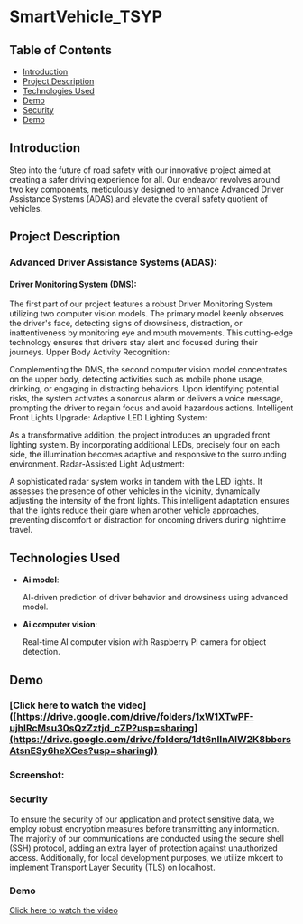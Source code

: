 # SmartVehicle_TSYP

## Table of Contents

- [Introduction](#introduction)
- [Project Description](#project-description)
- [Technologies Used](#technologies-used)
- [Demo](#demo)
- [Security](#security)
- [Demo](#demo)

## Introduction

Step into the future of road safety with our innovative project aimed at creating a safer driving experience for all. Our endeavor revolves around two key components, meticulously designed to enhance Advanced Driver Assistance Systems (ADAS) and elevate the overall safety quotient of vehicles.



## Project Description

### Advanced Driver Assistance Systems (ADAS):
#### Driver Monitoring System (DMS):

The first part of our project features a robust Driver Monitoring System utilizing two computer vision models. The primary model keenly observes the driver's face, detecting signs of drowsiness, distraction, or inattentiveness by monitoring eye and mouth movements. This cutting-edge technology ensures that drivers stay alert and focused during their journeys.
Upper Body Activity Recognition:

Complementing the DMS, the second computer vision model concentrates on the upper body, detecting activities such as mobile phone usage, drinking, or engaging in distracting behaviors. Upon identifying potential risks, the system activates a sonorous alarm or delivers a voice message, prompting the driver to regain focus and avoid hazardous actions.
Intelligent Front Lights Upgrade:
Adaptive LED Lighting System:

As a transformative addition, the project introduces an upgraded front lighting system. By incorporating additional LEDs, precisely four on each side, the illumination becomes adaptive and responsive to the surrounding environment.
Radar-Assisted Light Adjustment:

A sophisticated radar system works in tandem with the LED lights. It assesses the presence of other vehicles in the vicinity, dynamically adjusting the intensity of the front lights. This intelligent adaptation ensures that the lights reduce their glare when another vehicle approaches, preventing discomfort or distraction for oncoming drivers during nighttime travel.

## Technologies Used

- **Ai model**:

   AI-driven prediction of driver behavior and drowsiness using advanced model.
- **Ai computer vision**:

   Real-time AI computer vision with Raspberry Pi camera for object detection.


## Demo
### [Click here to watch the video] ([https://drive.google.com/drive/folders/1xW1XTwPF-ujhIRcMsu30sQzZztjd_cZP?usp=sharing](https://drive.google.com/drive/folders/1dt6nIInAlW2K8bbcrsAtsnESy6heXCes?usp=sharing))

### Screenshot:

### Security 

To ensure the security of our application and protect sensitive data, we employ robust encryption measures before transmitting any information. The majority of our communications are conducted using the secure shell (SSH) protocol, adding an extra layer of protection against unauthorized access. Additionally, for local development purposes, we utilize mkcert to implement Transport Layer Security (TLS) on localhost. 


### Demo 

[Click here to watch the video](https://drive.google.com/drive/folders/1xW1XTwPF-ujhIRcMsu30sQzZztjd_cZP?usp=sharing)
